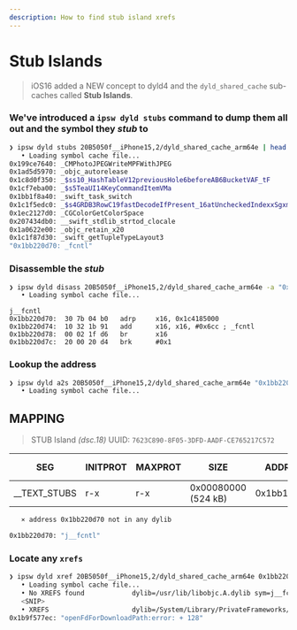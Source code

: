 ```yaml
---
description: How to find stub island xrefs
---
```


# Stub Islands

> iOS16 added a NEW concept to dyld4 and the `dyld_shared_cache` sub-caches called **Stub Islands**.  

### We've introduced a `ipsw dyld stubs` command to dump them all out and the symbol they *stub* to

```bash
❯ ipsw dyld stubs 20B5050f__iPhone15,2/dyld_shared_cache_arm64e | head
   • Loading symbol cache file...
0x199ce7640: _CMPhotoJPEGWriteMPFWithJPEG
0x1ad5d5970: _objc_autorelease
0x1c8d0f350: _$ss10_HashTableV12previousHole6beforeAB6BucketVAF_tF
0x1cf7eba00: _$s5TeaUI14KeyCommandItemVMa
0x1bb1f8a40: _swift_task_switch
0x1c1f5edc0: _$s4GRDB3RowC19fastDecodeIfPresent_16atUncheckedIndexxSgxm_SitKAA24DatabaseValueConvertibleRzAA015StatementColumnL0RzlF
0x1ec2127d0: _CGColorGetColorSpace
0x207434db0: __swift_stdlib_strtod_clocale
0x1a0622e00: _objc_retain_x20
0x1c1f87d30: _swift_getTupleTypeLayout3
"0x1bb220d70: _fcntl"
```

### Disassemble the *stub*

```bash
❯ ipsw dyld disass 20B5050f__iPhone15,2/dyld_shared_cache_arm64e -a "0x1bb220d70" --count 5
   • Loading symbol cache file...
```

```armasm
j__fcntl
0x1bb220d70:  30 7b 04 b0   adrp     x16, 0x1c4185000
0x1bb220d74:  10 32 1b 91   add      x16, x16, #0x6cc ; _fcntl
0x1bb220d78:  00 02 1f d6   br       x16
0x1bb220d7c:  20 00 20 d4   brk      #0x1
```

### Lookup the address

```bash
❯ ipsw dyld a2s 20B5050f__iPhone15,2/dyld_shared_cache_arm64e "0x1bb220d70" --mapping --image
   • Loading symbol cache file...
```

MAPPING
-------
  > STUB Island *(dsc.18)* UUID: `7623C890-8F05-3DFD-AADF-CE765217C572`

| SEG          | INITPROT | MAXPROT | SIZE                | ADDRESS     | FILE OFFSET | SLIDE INFO OFFSET | FLAGS |
| ------------ | -------- | ------- | ------------------- | ----------- | ----------- | ----------------- | ----- |
| __TEXT_STUBS | r-x      | r-x     | 0x00080000 (524 kB) | 0x1bb1b4000 | 0x00000000  | 0x00000000        | 8     |
   
```bash
   ⨯ address 0x1bb220d70 not in any dylib

0x1bb220d70: "j__fcntl"
```

### Locate any `xrefs`

```bash
❯ ipsw dyld xref 20B5050f__iPhone15,2/dyld_shared_cache_arm64e 0x1bb220d70 --all
   • Loading symbol cache file...
   • No XREFS found            dylib=/usr/lib/libobjc.A.dylib sym=j__fcntl xrefs=0
   <SNIP>
   • XREFS                     dylib=/System/Library/PrivateFrameworks/CloudKitDaemon.framework/CloudKitDaemon sym=j__fcntl xrefs=1
0x1b9f577ec: "openFdForDownloadPath:error: + 128"   
```